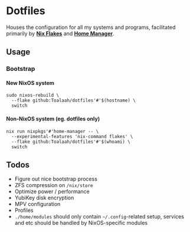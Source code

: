 # Dotfiles

Houses the configuration for all my systems and programs, facilitated primarily
by [**Nix Flakes**](https://nixos.wiki/wiki/Flakes) and [**Home
Manager**](https://github.com/nix-community/home-manager).

## Usage

### Bootstrap

#### New NixOS system

```shell
sudo nixos-rebuild \
  --flake github:Toalaah/dotfiles'#'$(hostname) \
  switch
```
#### Non-NixOS system (eg. dotfiles only)

```shell
nix run nixpkgs'#'home-manager -- \
  --experimental-features 'nix-command flakes' \
  --flake github:Toalaah/dotfiles'#'$(whoami) \
  switch
```

## Todos

- Figure out nice bootstrap process
- ZFS compression on `/nix/store`
- Optimize power / performance
- YubiKey disk encryption
- MPV configuration
- Profiles
- `./home/modules` should only contain `~/.config`-related setup, services and
  etc should be handled by NixOS-specific modules
